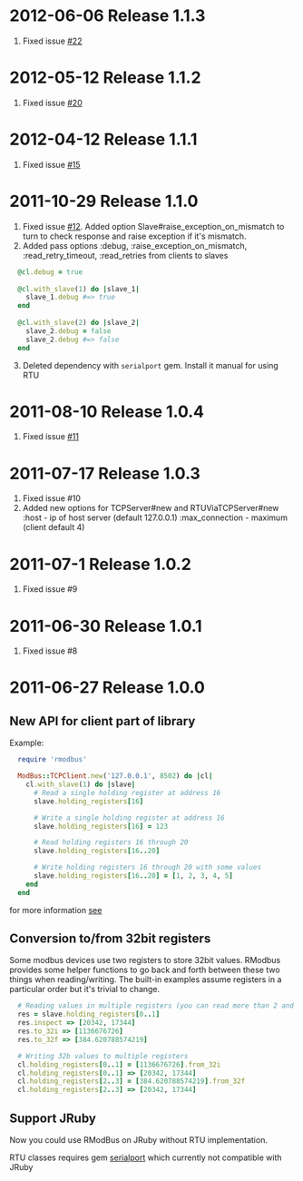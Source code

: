 2012-06-06 Release 1.1.3
==================================
1. Fixed issue [#22](https://github.com/flipback/rmodbus/issues/22) 

2012-05-12 Release 1.1.2
==================================
1. Fixed issue [#20](https://github.com/flipback/rmodbus/issues/20) 

2012-04-12 Release 1.1.1
==================================
1. Fixed issue [#15](https://github.com/flipback/rmodbus/issues/15) 

2011-10-29 Release 1.1.0
===================================
1. Fixed issue [#12](https://github.com/flipback/rmodbus/issues/12). Added option Slave#raise_exception_on_mismatch to turn to check response and raise exception
   if it's mismatch.
2. Added pass options :debug, :raise_exception_on_mismatch, :read_retry_timeout, :read_retries from clients to slaves

  ```ruby
    @cl.debug = true
    
    @cl.with_slave(1) do |slave_1|
      slave_1.debug #=> true
    end
    
    @cl.with_slave(2) do |slave_2|
      slave_2.debug = false
      slave_2.debug #=> false
    end
  ```

3. Deleted dependency with `serialport` gem. Install it manual for using RTU

2011-08-10 Release 1.0.4
====================================
1. Fixed issue [#11](https://github.com/flipback/rmodbus/issues/11)


2011-07-17 Release 1.0.3
====================================

1. Fixed issue #10
2. Added new options for TCPServer#new and RTUViaTCPServer#new
   :host - ip of host server (default 127.0.0.1)
   :max_connection - maximum (client default 4)

2011-07-1 Release 1.0.2
====================================

1. Fixed issue #9

2011-06-30 Release 1.0.1
====================================

1. Fixed issue #8

2011-06-27 Release 1.0.0
=====================================
New API for client part of library
---------------------------------------

Example:

  ```ruby
    require 'rmodbus'

    ModBus::TCPClient.new('127.0.0.1', 8502) do |cl|
      cl.with_slave(1) do |slave|
        # Read a single holding register at address 16
        slave.holding_registers[16]

        # Write a single holding register at address 16
        slave.holding_registers[16] = 123

        # Read holding registers 16 through 20
        slave.holding_registers[16..20]

        # Write holding registers 16 through 20 with some values
        slave.holding_registers[16..20] = [1, 2, 3, 4, 5]
      end
    end
   ```

for more information [see](http://rdoc.info/gems/rmodbus/1.0.0/frames)

Conversion to/from 32bit registers
-----------------------------------

Some modbus devices use two registers to store 32bit values.
RModbus provides some helper functions to go back and forth between these two things when reading/writing.
The built-in examples assume registers in a particular order but it's trivial to change.

  ```ruby
    # Reading values in multiple registers (you can read more than 2 and convert them all so long as they are in multiples of 2)
    res = slave.holding_registers[0..1]
    res.inspect => [20342, 17344]
    res.to_32i => [1136676726]
    res.to_32f => [384.620788574219]

    # Writing 32b values to multiple registers
    cl.holding_registers[0..1] = [1136676726].from_32i
    cl.holding_registers[0..1] => [20342, 17344]
    cl.holding_registers[2..3] = [384.620788574219].from_32f
    cl.holding_registers[2..3] => [20342, 17344]
  ```
  
Support JRuby
--------------------------------------
Now you could use RModBus on JRuby without RTU implementation.

RTU classes requires gem [serialport](https://github.com/hparra/ruby-serialport) which
currently not compatible with JRuby

